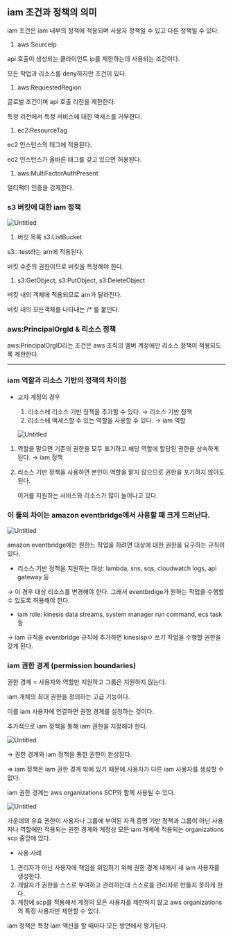 ## iam 조건과 정책의 의미

iam 조건은 iam 내부의 정책에 적용되며 사용자 정책일 수 있고 다른 정책일 수 있다.

1. aws:SourceIp

api 호출이 생성되는 클라이언트 ip를 제한하는데 사용되는 조건이다.

모든 작업과 리소스를 deny하지만 조건이 있다.

1. aws:RequestedRegion

글로벌 조건이며 api 호출 리전을 제한한다.

특정 리전에서 특정 서비스에 대한 액세스를 거부한다.

1. ec2:ResourceTag

ec2 인스턴스의 태그에 적용된다.

ec2 인스턴스가 올바른 태그를 갖고 있으면 허용된다.

1. aws:MultiFactorAuthPresent

멀티팩터 인증을 강제한다.

### s3 버킷에 대한 iam 정책

![Untitled](https://prod-files-secure.s3.us-west-2.amazonaws.com/0e50c9f9-d6b9-4369-b0d8-a40d14ac1451/5db0be48-2402-4b8f-bb33-88dd48bfdaae/Untitled.png)

1. 버킷 목록 s3:ListBucket

s3:::test라는 arn에 적용된다.

버킷 수준의 권한이므로 버킷을 특정해야 한다.

1. s3:GetObject, s3:PutObject, s3:DeleteObject

버킷 내의 객체에 적용되므로 arn가 달라진다.

버킷 내의 모든객체를 나타내는 /* 를 붙인다.

### aws:PrincipalOrgId & 리소스 정책

aws:PrincipalOrgID라는 조건은 aws 조직의 멤버 계정에만 리소스 정책이 적용되도록 제한한다.

---

### iam 역할과 리소스 기반의 정책의 차이점

- 교차 계정의 경우
    1. 리소스에 리소스 기반 정책을 추가할 수 있다. → 리소스 기반 정책
    2. 리소스에 액세스할 수 있는 역할을 사용할 수 있다. → iam 역할

  ![Untitled](https://prod-files-secure.s3.us-west-2.amazonaws.com/0e50c9f9-d6b9-4369-b0d8-a40d14ac1451/600d6633-106a-4609-b5e2-1bcf7627a66e/Untitled.png)


1. 역할을 맡으면 기존의 권한을 모두 포기하고 해당 역할에 할당된 권한을 상속하게 된다. → iam 정책
2. 리소스 기반 정책을 사용하면 본인이 역할을 맡지 않으므로 권한을 포기하지 않아도 된다.

   이거를 지원하는 서비스와 리소스가 많이 늘어나고 있다.


### 이 둘의 차이는 amazon eventbridge에서 사용할 때 크게 드러난다.

![Untitled](https://prod-files-secure.s3.us-west-2.amazonaws.com/0e50c9f9-d6b9-4369-b0d8-a40d14ac1451/c404e8be-4ed8-4783-b330-2569a6c77a9b/Untitled.png)

amazon eventbridge에는 원한느 작업을 하려면 대상에 대한 권한을 요구하는 규칙이 있다.

- 리소스 기반 정책을 지원하는 대상: lambda, sns, sqs, cloudwatch logs, api gateway 등

→ 이 경우 대상 리소스를 변경해야 한다. 그래서 eventbrdige가 원하는 작업을 수행할 수 있도록 허용해야 한다.

- iam role: kinesis data streams, system manager run command, ecs task 등

→ iam 규칙을 eventbridge 규칙에 추가하면 kinesispㅇ 쓰기 작업을 수행할 권한을 갖게 된다.

### iam 권한 경계 (permission boundaries)

권한 경계 = 사용자와 역할만 지원하고 그룹은 지원하지 않는다.

iam 개체의 최대 권한을 정의하는 고급 기능이다.

이를 iam 사용자에 연결하면 권한 경계를 설정하는 것이다.

추가적으로 iam 정책을 통해 iam 권한을 지정해야 한다.

![Untitled](https://prod-files-secure.s3.us-west-2.amazonaws.com/0e50c9f9-d6b9-4369-b0d8-a40d14ac1451/09c1c256-0436-41ad-a896-5b89a97d7c18/Untitled.png)

→ 권한 경계와 iam 정책을 통한 권한이 완성된다.

⇒ iam 정책은 iam 권한 경계 밖에 있기 때문에 사용자가 다른 iam 사용자를 생성할 수 없다.

iam 권한 경계는 aws organizations SCP와 함께 사용될 수 있다.

![Untitled](https://prod-files-secure.s3.us-west-2.amazonaws.com/0e50c9f9-d6b9-4369-b0d8-a40d14ac1451/86c8b3c1-ac85-4b71-b887-80be8c4ae2f1/Untitled.png)

가운데의 유효 권한이 사용자나 그룹에 부여된 자격 증명 기반 정책과 그룹이 아닌 사용자나 역할에만 적용되는 권한 경계와 계정상 모든 iam 개체에 적용되는 organizations scp 중앙에 있다.

- 사용 사례
1. 관리자가 아닌 사용자에 책임을 위임하기 위해 권한 경계 내에서 새 iam 사용자를 생성한다.
2. 개발자가 권한을 스스로 부여하고 관리하는데 스스로를 관리자로 만들지 못하게 한다.
3. 계정에 scp를 적용해서 계정의 모든 사용자를 제한하지 않고 aws organizations의 특정 사용자만 제한할 수 있다.

iam 정책은 특정 iam 액션을 할 때마다 모든 방면에서 평가된다.